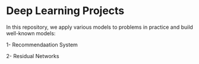 # Deep Learning Projects

In this repository, we apply various models to problems in practice and build well-known models:

1- Recommendaation System

2- Residual Networks
